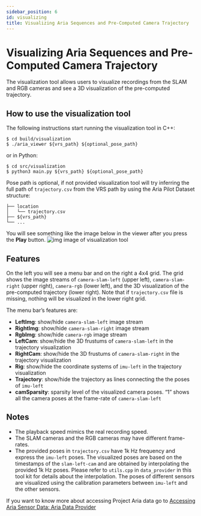 ```yaml
---
sidebar_position: 6
id: visualizing
title: Visualizing Aria Sequences and Pre-Computed Camera Trajectory
---
```

# Visualizing Aria Sequences and Pre-Computed Camera Trajectory
The visualization tool allows users to visualize recordings from the SLAM and RGB cameras and see a 3D visualization of the pre-computed trajectory.


## How to use the visualization tool

The following instructions start running the visualization tool in C++:


```
$ cd build/visualization
$ ./aria_viewer ${vrs_path} ${optional_pose_path}
```


or in Python:


```
$ cd src/visualization
$ python3 main.py ${vrs_path} ${optional_pose_path}
```


Pose path is optional, if not provided visualization tool will try inferring the full path of `trajectory.csv` from the VRS path by using the Aria Pilot Dataset structure:


```
├── location
│   └── trajectory.csv
├── ${vrs_path}
└── ...
```


You will see something like the image below in the viewer after you press the **Play** button.
![img image of visualization tool](/img/docs/aria_viewer.png)

## Features

On the left you will see a menu bar and on the right a 4x4 grid. The grid shows the image streams of `camera-slam-left` (upper left), `camera-slam-right` (upper right), `camera-rgb` (lower left), and the 3D visualization of the pre-computed trajectory (lower right). Note that if `trajectory.csv` file is missing, nothing will be visualized in the lower right grid.

The menu bar’s features are:


* **LeftImg**: show/hide `camera-slam-left` image stream
* **RightImg**: show/hide `camera-slam-right` image stream
* **RgbImg**: show/hide `camera-rgb` image stream
* **LeftCam**: show/hide the 3D frustums of `camera-slam-left` in the trajectory visualization
* **RightCam**: show/hide the 3D frustums of `camera-slam-right` in the trajectory visualization
* **Rig**: show/hide the coordinate systems of `imu-left` in the trajectory visualization
* **Trajectory**: show/hide the trajectory as lines connecting the the poses of `imu-left`
* **camSparsity**: sparsity level of the visualized camera poses. “1” shows all the camera poses at the frame-rate of `camera-slam-left`

## Notes

* The playback speed mimics the real recording speed.
* The SLAM cameras and the RGB cameras may have different frame-rates.
* The provided poses in `trajectory.csv` have 1k Hz frequency and express the `imu-left` poses. The visualized poses are based on the timestamps of the `slam-left-cam` and are obtained by interpolating the provided 1k Hz poses. Please refer to `utils.cpp` in `data_provider` in this tool kit for details about the interpolation. The poses of different sensors are visualized using the calibration parameters between `imu-left` and the other sensors.

If you want to know more about accessing Project Aria data go to [Accessing Aria Sensor Data: Aria Data Provider](dataprovider.md)
